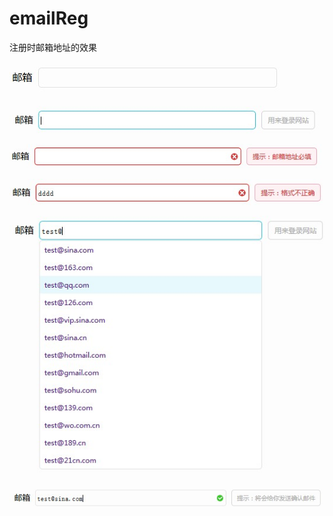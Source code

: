 emailReg
========

注册时邮箱地址的效果

![图片效果](http://github.com/jianhuayixiao/emailReg/raw/master/img/1.jpg)

![图片效果](http://github.com/jianhuayixiao/emailReg/raw/master/img/2.jpg)

![图片效果](http://github.com/jianhuayixiao/emailReg/raw/master/img/3.jpg)

![图片效果](http://github.com/jianhuayixiao/emailReg/raw/master/img/4.jpg)

![图片效果](http://github.com/jianhuayixiao/emailReg/raw/master/img/5.jpg)

![图片效果](http://github.com/jianhuayixiao/emailReg/raw/master/img/6.jpg)


